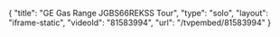 {
    "title": "GE Gas Range JGBS66REKSS Tour",
    "type": "solo",
    "layout": "iframe-static",
    "videoId": "81583994",
    "url": "\/tvpembed\/81583994"
}